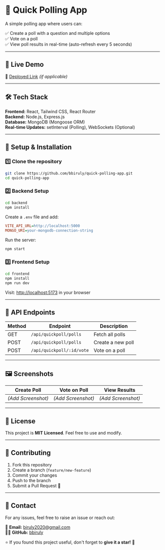 # 📌 Quick Polling App
A simple polling app where users can:

✅ Create a poll with a question and multiple options  
✅ Vote on a poll  
✅ View poll results in real-time (auto-refresh every 5 seconds)  

---

## 🚀 Live Demo
🔗 [Deployed Link](#) *(if applicable)*

---

## 🛠️ Tech Stack
**Frontend:** React, Tailwind CSS, React Router  
**Backend:** Node.js, Express.js  
**Database:** MongoDB (Mongoose ORM)  
**Real-time Updates:** setInterval (Polling), WebSockets (Optional)  

---

## 🔧 Setup & Installation

### 1️⃣ Clone the repository
```sh
git clone https://github.com/bbiruly/quick-polling-app.git
cd quick-polling-app
```

### 2️⃣ Backend Setup
```sh
cd backend
npm install
```
Create a `.env` file and add:
```ini
VITE_API_URL=http://localhost:5000
MONGO_URI=your-mongodb-connection-string
```
Run the server:
```sh
npm start
```

### 3️⃣ Frontend Setup
```sh
cd frontend
npm install
npm run dev
```
Visit: [http://localhost:5173](http://localhost:5173) in your browser

---

## 📌 API Endpoints
| Method | Endpoint       | Description        |
|--------|--------------|------------------|
| GET    | `/api/quickpoll/polls`  | Fetch all polls   |
| POST   | `/api/quickpoll/polls`  | Create a new poll |
| POST   | `/api/quickpoll/:id/vote`   | Vote on a poll    |


---

## 🖼️ Screenshots
| Create Poll | Vote on Poll | View Results |
|------------|------------|------------|
| *(Add Screenshot)* | *(Add Screenshot)* | *(Add Screenshot)* |

---

## 📜 License
This project is **MIT Licensed**. Feel free to use and modify.

---

## 🙌 Contributing
1. Fork this repository  
2. Create a branch (`feature/new-feature`)  
3. Commit your changes  
4. Push to the branch  
5. Submit a Pull Request 🎉  

---

## 📧 Contact
For any issues, feel free to raise an issue or reach out:

📩 **Email:** [biruly2020@gmail.com](mailto:biruly2020@gmail.com)  
👨‍💻 **GitHub:** [bbiruly](https://github.com/bbiruly)  

⭐ If you found this project useful, don't forget to **give it a star!** 🌟

